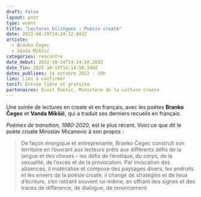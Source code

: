 ```yaml
---
draft: false
layout: post
type: event
title: "Lectures bilingues : Poésie croate"
date: 2022-08-29T14:24:12.842Z
artiste:
  - Branko Čegec
  - Vanda Mikšić
categories: rencontre
date_debut: 2022-10-14T14:14:58.269Z
date_fin: 2022-10-14T14:14:58.348Z
dates_publiees: 14 octobre 2022 · 19h
lieu: Lieu à confirmer
tarif: Entrée libre et gratuite
partenaires: Dixit Poetic, Ministère de la culture croate
---
```

Une soirée de lectures en croate et en français, avec les poètes **Branko Čegec** et **Vanda Mikšić**, qui a traduit ses derniers recueils en français.

*Poèmes de transition, 1980-2020*, est le plus récent. Voici ce que dit le poète croate Miroslav Micanovic à son propos :

> De façon énergique et entreprenante, Branko Čegec construit son territoire en l’ouvrant aux lecteurs prêts aux différents défis de la langue et des choses – les défis de l’érotique, du corps, de la sexualité, de l’excès et de la provocation. Par invocation des absences, il matérialise et compose des paysages divers, les endroits et les envers de la poésie croate, il change de stratégies et de lieux d’écriture, s’en retirant souvent lui-même, en offrant des signes et des traces de différence, de dialogue, de renoncement.